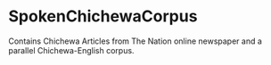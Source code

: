 # SpokenChichewaCorpus
Contains Chichewa Articles from The Nation online newspaper and a parallel Chichewa-English corpus.

